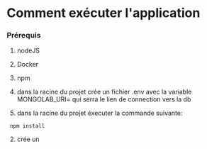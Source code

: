 # Comment exécuter l'application

### Prérequis

1. nodeJS
2. Docker
3. npm

1. dans la racine du projet crée un fichier .env avec la variable MONGOLAB_URI= qui serra le lien de connection vers la db

2. dans la racine du projet éxecuter la commande suivante:

``` npm install```

2. crée un 
